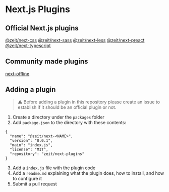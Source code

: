 # Next.js Plugins

## Official Next.js plugins

[@zeit/next-css](./packages/next-css)
[@zeit/next-sass](./packages/next-sass)
[@zeit/next-less](./packages/next-less)
[@zeit/next-preact](./packages/next-preact)
[@zeit/next-typescript](./packages/next-typescript)

## Community made plugins

[next-offline](https://github.com/hanford/next-offline)

## Adding a plugin

> :warning: Before adding a plugin in this repository please create an issue to establish if it should be an official plugin or not.

1. Create a directory under the `packages` folder
2. Add `package.json` to the directory with these contents:
```
{
  "name": "@zeit/next-<NAME>",
  "version": "0.0.1",
  "main": "index.js",
  "license": "MIT",
  "repository": "zeit/next-plugins"
}
```

3. Add a `index.js` file with the plugin code
4. Add a `readme.md` explaining what the plugin does, how to install, and how to configure it
5. Submit a pull request
